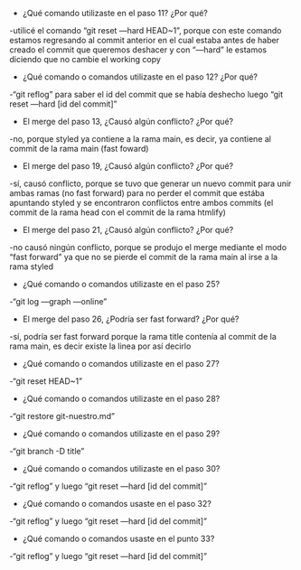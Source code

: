 
-	¿Qué comando utilizaste en el paso 11? ¿Por qué?

-utilicé el comando “git reset —hard HEAD~1”, porque con este comando estamos regresando al commit anterior en el cual estaba  antes de haber creado el commit que queremos deshacer  y con  “—hard” le estamos diciendo que no cambie el working copy

-	¿Qué comando o comandos utilizaste en el paso 12? ¿Por qué?

-“git reflog” para saber el id del commit que se había deshecho luego  “git reset —hard [id del commit]”

-	El merge del paso 13, ¿Causó algún conflicto? ¿Por qué?

-no, porque styled ya contiene a la rama main, es decir, ya contiene al  commit de la rama main (fast foward)

-	El merge del paso 19, ¿Causó algún conflicto? ¿Por qué?

-sí, causó conflicto, porque se tuvo que generar un nuevo commit para unir ambas ramas (no fast forward) para no perder el commit que estába apuntando styled y se encontraron conflictos entre ambos commits (el commit de la rama head con el commit de la rama htmlify)

-	El merge del paso 21, ¿Causó algún conflicto? ¿Por qué?

-no causó ningún conflicto, porque se produjo el merge mediante el modo “fast forward” ya que no se pierde el commit de la rama main al irse a la rama styled

-	¿Qué comando o comandos utilizaste en el paso 25?

-“git log —graph —online”

-	El merge del paso 26, ¿Podría ser fast forward? ¿Por qué?

-sí, podría ser fast forward porque la rama title contenía al commit de la rama main, es decir existe la  linea por así decirlo

-	¿Qué comando o comandos utilizaste en el paso 27?

-“git reset HEAD~1”

-	¿Qué comando o comandos utilizaste en el paso 28?

-“git restore git-nuestro.md”

-	¿Qué comando o comandos utilizaste en el paso 29?

-“git branch -D title”

-	¿Qué comando o comandos utilizaste en el paso 30?

-“git reflog” y luego “git reset —hard [id del commit]”

-	¿Qué comando o comandos usaste en el paso 32?

-“git reflog” y luego “git reset —hard [id del commit]”

-	¿Qué comando o comandos usaste en el punto 33?

-“git reflog” y luego “git reset —hard [id del commit]”
